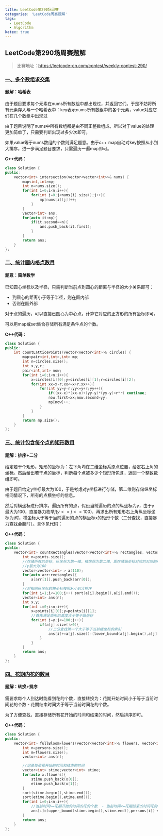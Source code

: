 ```yaml
---
title: LeetCode第290场周赛
categories: 'LeetCode周赛题解'
tags: 
  - LeetCode
  - Algorithm
katex: true
---
```


## LeetCode第290场周赛题解

> 比赛地址：https://leetcode-cn.com/contest/weekly-contest-290/

### [一、多个数组求交集](https://leetcode-cn.com/problems/intersection-of-multiple-arrays/)

#### 题解：哈希表

由于题目要求每个元素在nums所有数组中都出现过，并返回它们。于是不妨将所有元素存入与一个哈希表中：key表示nums所有数组中的各个元素，value对应它们在几个数组中出现过

由于题目说明了nums中所有数组都是由不同正整数组成，所以对于value的处理更加简单了，只需要判断出现过多少次即可。

如果value等于nums数组的个数则满足题意。由于c++ map自动对key按照从小到大排序，进一步满足题目要求，只需遍历一遍map即可。

**C++代码：**

```cpp
class Solution {
public:
    vector<int> intersection(vector<vector<int>>& nums) {
        map<int,int>mp;
        int n=nums.size();
        for(int i=0;i<n;i++){
            for(int j=0;j<nums[i].size();j++){
                mp[nums[i][j]]++;
            }
        }
        vector<int> ans;
        for(auto it:mp){
            if(it.second==n){
                ans.push_back(it.first);
            }
        }
        return ans;
    }
};
```

### [二、统计圆内格点数目](https://leetcode-cn.com/problems/count-lattice-points-inside-a-circle/)

#### 题意：简单数学

已知圆心坐标以及半径，只需判断当前点到圆心的距离与半径的大小关系即可：

- 到圆心的距离小于等于半径，则在圆内部
- 否则在圆外部

对于点的遍历，可以直接已圆心为中心点，计算它对应的正方形的所有坐标即可。

可以用map或set集合存储所有满足条件点的个数。

**C++代码：**

```cpp
class Solution {
public:
    int countLatticePoints(vector<vector<int>>& circles) {
        map<pair<int,int>,int> mp;
        int n=circles.size();
        int x,y,r;
        pair<int,int> now;
        for(int i=0;i<n;i++){
            x=circles[i][0];y=circles[i][1];r=circles[i][2];
            for(int xx=x-r;xx<=x+r;xx++){
                for(int yy=y-r;yy<=y+r;yy++){
                    if((xx-x)*(xx-x)+(yy-y)*(yy-y)>r*r) continue;
                    now.first=xx;now.second=yy;
                    mp[now]++;
                }
            }
        }
        return mp.size();
    }
};
```

### [三、统计包含每个点的矩形数目](https://leetcode-cn.com/problems/count-number-of-rectangles-containing-each-point/)

#### 题解：排序+二分

给定若干个矩形，矩形的坐标为：左下角均在二维坐标系原点位置，给定右上角的坐标。然后给出若干点的坐标，判断每个点被多少个矩形所包含，返回一个整数数组即可。

由于题目给定y坐标最大为100，于是考虑对y坐标进行存储，第二维则存储纵坐标相同情况下，所有的点横坐标的信息。

然后对横坐标进行排序。遍历所有的点，假设当前遍历的点的纵坐标为y，由于y最大为100，直接暴力枚举$j(y<=j<=100)$，再求出所有矩形右上角纵坐标坐标为j时，横坐标大于等于当前遍历的点的横坐标x的矩形个数（二分查找，直接暴力查找会超时）。具体见代码：

**C++代码：**

```cpp
class Solution {
public:
    vector<int> countRectangles(vector<vector<int>>& rectangles, vector<vector<int>>& points) {
        int n=points.size();
        //存储所有的坐标，纵坐标为第一维，横坐标为第二维，即存储纵坐标对应的对应的所有横坐标集合
        //y最大为100
        vector<vector<int> > a(110);
        for(auto arr:rectangles){
            a[arr[1]].push_back(arr[0]);
        }
        //对相同纵坐标的横坐标按照从小到大排序
        for(int i=1;i<=100;i++) sort(a[i].begin(),a[i].end());
        vector<int> ans(n);
        int x,y;
        for(int i=0;i<n;i++){
            x=points[i][0];y=points[i][1];
            //首先满足矩形的高度大于等于纵坐标
            for(int j=y;j<=100;j++){
                if(a[j].size()>0){
                    //二分查找第一个大于等于当前横坐标的索引
                    ans[i]+=a[j].size()-(lower_bound(a[j].begin(),a[j].end(),x)-a[j].begin());
                }
            }
        }
        return ans;
    }
};
```

### [四、花期内花的数目](https://leetcode-cn.com/problems/number-of-flowers-in-full-bloom/)

#### 题解：转换+排序

需要求每个人到达时能看到花的个数，直接转换为：花期开始时间小于等于当前时间花的个数  -  花期结束时间大于等于当前时间花的个数。

为了方便查找，直接存储所有花开始的时间和结束的时间，然后排序即可。

**C++代码：**

```cpp
class Solution {
public:
    vector<int> fullBloomFlowers(vector<vector<int>>& flowers, vector<int>& persons) {
        int n=persons.size();
        int m=flowers.size();
        vector<int> ans(n);

        //记录每朵花开始的时间和结束的时间
        vector<int> stime;vector<int> etime;
        for(auto x:flowers){
            stime.push_back(x[0]);
            etime.push_back(x[1]);
        }
        sort(stime.begin(),stime.end());
        sort(etime.begin(),etime.end());
        for(int i=0;i<n;i++){
            //当前时间>=花期开始的时间的花的个数  - 当前时间<=花期结束的时间花的个数
            ans[i]=(upper_bound(stime.begin(),stime.end(),persons[i])-stime.begin())-(lower_bound(etime.begin(),etime.end(),persons[i])-etime.begin());
        }
        return ans;
    }
};
```

